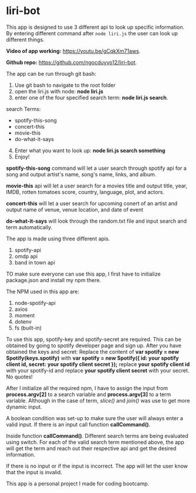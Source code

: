 # liri-bot

This app is designed to use 3 different api to look up specific information. By entering different command after `node liri.js` the user can look up different things.

**Video of app working:** https://youtu.be/gCqkXm71aws.

**Github repo:** https://github.com/ngocduyvo12/liri-bot.

The app can be run through git bash:
1. Use git bash to navigate to the root folder
2. open the liri.js with node: **node liri.js**
3. enter one of the four specified search term: **node liri.js search**. 

search Terms: 
* spotify-this-song
* concert-this
* movie-this
* do-what-it-says

4. Enter what you want to look up: **node liri.js search something**
5. Enjoy!


**spotify-this-song** command will let a user search through spotify api for a song and output artist's name, song's name, links, and album.

**movie-this** api will let a user search for a movies title and output title, year, IMDB, rotten tomatoes score, country, language, plot, and actors.

**concert-this** will let a user search for upcoming conert of an artist and output name of venue, venue location, and date of event

**do-what-it-says** will look through the random.txt file and input search and term automatically.


The app is made using three different apis. 
1. spotify-api
2. omdp api
3. band in town api

TO make sure everyone can use this app, I first have to initialize package.json and install my npm there. 

The NPM used in this app are:
1. node-spotify-api
2. axios
3. moment
4. dotenv
5. fs (built-in)

To use this app, spotify-key and spotify-secret are required. This can be obtained by going to spotify developer page and sign up. After you have obtained the keys and secret:
Replace the content of **var spotify = new Spotify(keys.spotify)** with
 **var spotify = new Spotify({
  id: your spotify client id,
  secret: your spotify client secret
});** replace **your spotify client id** with your spotify-id and replace **your spotify client secret** with your secret. No quotes!

After I initialize all the required npm, I have to assign the input from **process.argv[2]** to a search variable and **process.argv[3]** to a term variable. Although in the case of term, *slice()* and *join()* was use to get more dynamic input. 

A boolean condition was set-up to make sure the user will always enter a valid input. If there is an input call function **callCommand()**.

Inside function **callCommand()**. Different search terms are being evaluated using switch. For each of the valid search term mentioned above, the app will get the term and reach out their respective api and get the desired information.

If there is no input or if the input is incorrect. The app will let the user know that the input is invalid.

This app is a personal project I made for coding bootcamp.